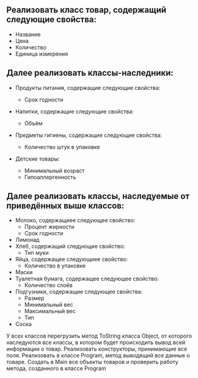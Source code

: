 ## Реализовать класс товар, содержащий следующие свойства:
* Название
* Цена
* Количество
* Единица измерения

## Далее реализовать классы-наследники:
* Продукты питания, содержащие следующие свойства:

    - Срок годности
* Напитки, содержащие следующие свойства:
    - Объём
* Предметы гигиены, содержащие следующие свойства:
    - Количество штук в упаковке
* Детские товары:
    - Минимальный возраст
    - Гипоаллергенность

## Далее реализовать классы, наследуемые от приведённых выше классов:
* Молоко, содержащиее следующее свойство:
    - Процент жирности
    - Срок годности
* Лимонад
* Хлеб, содержащий следующие свойство:
    - Тип муки
* Яйца, содержащее следующиее свойство:
    - Количество в упаковке
* Маски
* Туалетная бумага, содержащее следующее свойство:
    - Количество слоёв
* Подгузники, содержащие следующее свойства:
    - Размер
    - Минимальный вес
    - Максимальный вес
    - Тип
* Соска

У всех классов перегрузить метод ToString класса Object, от которого наследуются все классы, в котором будет происходить вывод всей информации о товар.
Реализовать конструкторы, принимающие все поля.
Реализовать в классе Program, метод выводящий все данные о товаре. Создать в Main все объекты товаров и проверить работу метода, созданного в классе Program